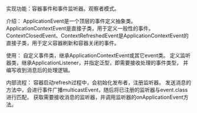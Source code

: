 实现功能：容器事件和事件监听器。观察者模式。

介绍：
ApplicationEvent是一个顶层的事件定义抽象类。
ApplicationContextEvent是直接子类，用于定义一般性的事件。
ContextClosedEvent、ContextRefreshedEvent是ApplicationContextEvent的直接子类，用于定义容器刷新和容器关闭的事件。

使用：
自定义事件类，继承ApplicationContextEvent或其它event类。
定义监听器类，继承ApplicationListener，并指定泛型，即需要接收处理的事件类型，
并编写收到消息后的处理逻辑。

内部流程：
容器启动refresh过程中，会初始化发布者，注册监听器。
发送消息的方法中，会进行事件广播multicastEvent，随后将已注册的监听器与event.class进行匹配，
获取需要接收消息的监听器，并调用监听器的onApplicationEvent方法。



